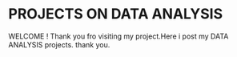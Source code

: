 # PROJECTS ON DATA ANALYSIS

WELCOME !
Thank you fro visiting my project.Here i post my DATA ANALYSIS projects.
thank you.
